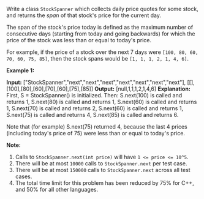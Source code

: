 
Write a class  `StockSpanner`  which collects daily price quotes for some stock, and returns the  _span_ of that stock's price for the current day.

The span of the stock's price today is defined as the maximum number of consecutive days (starting from today and going backwards) for which the price of the stock was less than or equal to today's price.

For example, if the price of a stock over the next 7 days were  `[100, 80, 60, 70, 60, 75, 85]`, then the stock spans would be  `[1, 1, 1, 2, 1, 4, 6]`.

**Example 1:**

**Input:** ["StockSpanner","next","next","next","next","next","next","next"], [[],[100],[80],[60],[70],[60],[75],[85]]
**Output:** [null,1,1,1,2,1,4,6]
**Explanation:** 
First, S = StockSpanner() is initialized.  Then:
S.next(100) is called and returns 1,
S.next(80) is called and returns 1,
S.next(60) is called and returns 1,
S.next(70) is called and returns 2,
S.next(60) is called and returns 1,
S.next(75) is called and returns 4,
S.next(85) is called and returns 6.

Note that (for example) S.next(75) returned 4, because the last 4 prices
(including today's price of 75) were less than or equal to today's price.

**Note:**

1.  Calls to  `StockSpanner.next(int price)`  will have  `1 <= price <= 10^5`.
2.  There will be at most  `10000`  calls to  `StockSpanner.next` per test case.
3.  There will be at most  `150000`  calls to  `StockSpanner.next`  across all test cases.
4.  The total time limit for this problem has been reduced by 75% for C++, and 50% for all other languages.